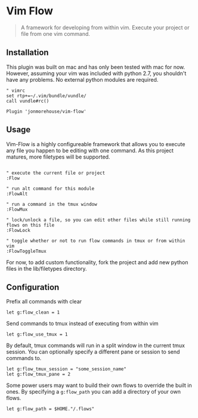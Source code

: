 # Vim Flow
> A framework for developing from within vim. Execute your project or file from one vim command. 

## Installation

This plugin was built on mac and has only been tested with mac for now. However, assuming your vim was included with python 2.7, you shouldn't have any problems. No external python modules are required.

~~~ vim
" vimrc
set rtp+=~/.vim/bundle/vundle/
call vundle#rc()

Plugin 'jonmorehouse/vim-flow'
~~~

## Usage

Vim-Flow is a highly configureable framework that allows you to execute any file you happen to be editing with one command. As this project matures, more filetypes will be supported.

~~~ vim

" execute the current file or project
:Flow

" run alt command for this module
:FlowAlt

" run a command in the tmux window
:FlowMux

" lock/unlock a file, so you can edit other files while still running flows on this file
:FlowLock

" toggle whether or not to run flow commands in tmux or from within vim
:FlowToggleTmux
~~~

For now, to add custom functionality, fork the project and add new python files in the lib/filetypes directory.


## Configuration

Prefix all commands with clear
~~~ vim
let g:flow_clean = 1
~~~

Send commands to tmux instead of executing from within vim
~~~ vim
let g:flow_use_tmux = 1
~~~

By default, tmux commands will run in a split window in the current tmux session. You can optionally specify a different pane or session to send commands to.
~~~ vim
let g:flow_tmux_session = "some_session_name"
let g:flow_tmux_pane = 2
~~~

Some power users may want to build their own flows to override the built in ones. By specifying a `g:flow_path` you can add a directory of your own flows.
~~~ vim
let g:flow_path = $HOME."/.flows"
~~~


